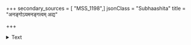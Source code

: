 +++
secondary_sources = [ "MSS_1198",]
jsonClass = "Subhaashita"
title = "अनङ्गोऽयमनङ्गत्वम् अद्य"

+++

<details><summary>Text</summary>

अनङ्गोऽयमनङ्गत्वम् अद्य निन्दिष्यति ध्रुवम्।  
यदनेन न संप्राप्तः पाणिस्पर्शोत्सवस्तव॥
</details>
